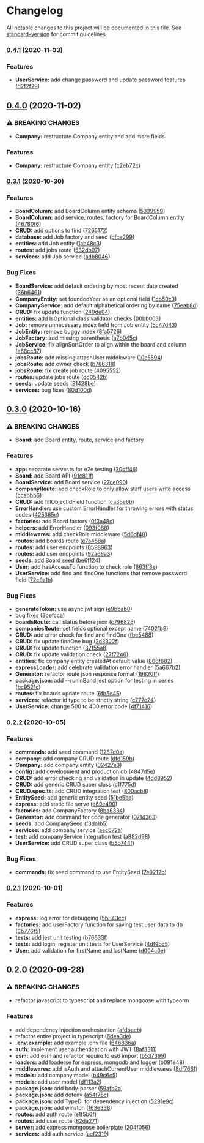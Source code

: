 # Changelog

All notable changes to this project will be documented in this file. See [standard-version](https://github.com/conventional-changelog/standard-version) for commit guidelines.

### [0.4.1](https://github.com/bymi15/JobTrackifyAPI/compare/v0.4.0...v0.4.1) (2020-11-03)


### Features

* **UserService:** add change password and update password features ([d2f2f29](https://github.com/bymi15/JobTrackifyAPI/commit/d2f2f29b318d769c2d1b08295d5ac31914d123fb))

## [0.4.0](https://github.com/bymi15/JobTrackifyAPI/compare/v0.3.1...v0.4.0) (2020-11-02)


### ⚠ BREAKING CHANGES

* **Company:** restructure Company entity and add more fields

### Features

* **Company:** restructure Company entity ([c2eb72c](https://github.com/bymi15/JobTrackifyAPI/commit/c2eb72c81bf898d143924d8d2233259bb0511821))

### [0.3.1](https://github.com/bymi15/JobTrackifyAPI/compare/v0.3.0...v0.3.1) (2020-10-30)


### Features

* **BoardColumn:** add BoardColumn entity schema ([5339959](https://github.com/bymi15/JobTrackifyAPI/commit/5339959ebda2105cbb3b8233ddebff2080e3b793))
* **BoardColumn:** add service, routes, factory for BoardColumn entity ([46780f6](https://github.com/bymi15/JobTrackifyAPI/commit/46780f656c74caab1f4a46a085f32c94ad2211c8))
* **CRUD:** add options to find ([7265172](https://github.com/bymi15/JobTrackifyAPI/commit/7265172cfc4b23156a37dbd787c63f095b0d50b6))
* **database:** add Job factory and seed ([bfce299](https://github.com/bymi15/JobTrackifyAPI/commit/bfce299a16cd43fc6a3d6e87a7745267cbb2f979))
* **entities:** add Job entity ([1ab48c3](https://github.com/bymi15/JobTrackifyAPI/commit/1ab48c3bc0aa0fd64f4dcb799406ec0457e148d3))
* **routes:** add jobs route ([532db07](https://github.com/bymi15/JobTrackifyAPI/commit/532db07126bb957262637a5e339a2fcfb1eb5f9c))
* **services:** add Job service ([adb8046](https://github.com/bymi15/JobTrackifyAPI/commit/adb8046827f79a0fed84c6a9640e887b059b92fe))


### Bug Fixes

* **BoardService:** add default ordering by most recent date created ([36b6461](https://github.com/bymi15/JobTrackifyAPI/commit/36b6461ff67c3b3bb138d118bba8cd0dc6e0a72a))
* **CompanyEntity:** set foundedYear as an optional field ([1cb50c3](https://github.com/bymi15/JobTrackifyAPI/commit/1cb50c362b0469423d93794f5bc550f9645dc438))
* **CompanyService:** add default alphabetical ordering by name ([75eab8d](https://github.com/bymi15/JobTrackifyAPI/commit/75eab8d387b379f1030797a8e1085e57d9174c35))
* **CRUD:** fix update function ([240de04](https://github.com/bymi15/JobTrackifyAPI/commit/240de04f1a913daa46827a2009dd9c0bf13b22ce))
* **entities:** add IsOptional class validator checks ([00bb063](https://github.com/bymi15/JobTrackifyAPI/commit/00bb0633ca46ae2572e7df7ba3665f9886d7fe08))
* **Job:** remove unnecessary index field from Job entity ([5c47d43](https://github.com/bymi15/JobTrackifyAPI/commit/5c47d432c83aa720ecac86aeede9b65a47ebd360))
* **JobEntity:** remove buggy index ([8fa5726](https://github.com/bymi15/JobTrackifyAPI/commit/8fa57268e36b2b0347431dc32619d9dcccbb4124))
* **JobFactory:** add missing parenthesis ([a7b045c](https://github.com/bymi15/JobTrackifyAPI/commit/a7b045c35d20a909a66d2aaec89d3eea43a677f4))
* **JobService:** fix alignSortOrder to align within the board and column ([e68cc87](https://github.com/bymi15/JobTrackifyAPI/commit/e68cc87065292f0bc7dd266bb348336ad2c7d21b))
* **jobsRoute:** add missing attachUser middleware ([10e5594](https://github.com/bymi15/JobTrackifyAPI/commit/10e5594d7cdcbd160e540559964e9d2bbc16d010))
* **jobsRoute:** add owner check ([b786318](https://github.com/bymi15/JobTrackifyAPI/commit/b7863189cfecd05a8c8e3808691c2397d718f848))
* **jobsRoute:** fix create job route ([4095552](https://github.com/bymi15/JobTrackifyAPI/commit/4095552c48e54b51f9423e8d3c610e0a0511d025))
* **routes:** update jobs route ([dd0542b](https://github.com/bymi15/JobTrackifyAPI/commit/dd0542bf50c313fd5f4e1c762621618956a6f48d))
* **seeds:** update seeds ([81428be](https://github.com/bymi15/JobTrackifyAPI/commit/81428be7e024364a5e8d91845af7c93f68cea175))
* **services:** bug fixes ([80d100d](https://github.com/bymi15/JobTrackifyAPI/commit/80d100da6097eb55c981eefa560be5c8f122f719))

## [0.3.0](https://github.com/bymi15/JobTrackifyAPI/compare/v0.2.2...v0.3.0) (2020-10-16)


### ⚠ BREAKING CHANGES

* **Board:** add Board entity, route, service and factory

### Features

* **app:** separate server.ts for e2e testing ([30dff46](https://github.com/bymi15/JobTrackifyAPI/commit/30dff462b7af552dbc2de0d0177a42a76c99c911))
* **Board:** add Board API ([91c811f](https://github.com/bymi15/JobTrackifyAPI/commit/91c811f85cd35b40f84ca9d47e445cac4efe4ab2))
* **BoardService:** add Board service ([27ce090](https://github.com/bymi15/JobTrackifyAPI/commit/27ce09051c9a8faaeb0e43de3b0b7f99d9035940))
* **companyRoute:** add checkRole to only allow staff users write access ([ccabbb6](https://github.com/bymi15/JobTrackifyAPI/commit/ccabbb641d396be7a6acee6ec8bb9ea746c5f123))
* **CRUD:** add fillObjectIdField function ([ca35e6b](https://github.com/bymi15/JobTrackifyAPI/commit/ca35e6be6710a0f86b78da98e4642709561292f7))
* **ErrorHandler:** use custom ErrorHandler for throwing errors with status codes ([425385c](https://github.com/bymi15/JobTrackifyAPI/commit/425385cc5ff7e1ee30127c63361d5f5978830a4d))
* **factories:** add Board factory ([0f3a48c](https://github.com/bymi15/JobTrackifyAPI/commit/0f3a48cc2437f0a7e8495a382111c823da0967ba))
* **helpers:** add ErrorHandler ([093f088](https://github.com/bymi15/JobTrackifyAPI/commit/093f0881a9394de4937da8ce4b2232a59d37dfce))
* **middlewares:** add checkRole middleware ([5d6df48](https://github.com/bymi15/JobTrackifyAPI/commit/5d6df48dea968c461534578151bdae276d4a1219))
* **routes:** add boards route ([e7a458a](https://github.com/bymi15/JobTrackifyAPI/commit/e7a458ae9f6637a99f8f707e95b47841a75f0ae1))
* **routes:** add user endpoints ([0598963](https://github.com/bymi15/JobTrackifyAPI/commit/059896315c90087ae20a70f10845873690c89885))
* **routes:** add user endpoints ([92a69a3](https://github.com/bymi15/JobTrackifyAPI/commit/92a69a323b55bd0902ada8034cfd171cffc510cc))
* **seeds:** add Board seed ([be6f124](https://github.com/bymi15/JobTrackifyAPI/commit/be6f1245af98d3027e3ce532f1892014c6ef56ff))
* **User:** add hasAccessTo function to check role ([663ff8e](https://github.com/bymi15/JobTrackifyAPI/commit/663ff8e95e4cce62affc9623ad9300851026555a))
* **UserService:** add find and findOne functions that remove password field ([72e9a1b](https://github.com/bymi15/JobTrackifyAPI/commit/72e9a1bcebb6762c75c95f6de98faadad7f1fe64))


### Bug Fixes

* **generateToken:** use async jwt sign ([e9bbab0](https://github.com/bymi15/JobTrackifyAPI/commit/e9bbab08e45aec5102befbea6af8f96974066a84))
* bug fixes ([3befcca](https://github.com/bymi15/JobTrackifyAPI/commit/3befccad31cba917d4d1966112e54b95747f0f20))
* **boardsRoute:** call status before json ([c796825](https://github.com/bymi15/JobTrackifyAPI/commit/c7968252150038478bd03557a20a8f723d4cb6ec))
* **companiesRoute:** set fields optional except name ([74021b8](https://github.com/bymi15/JobTrackifyAPI/commit/74021b8c9e6fd6dcd7c224b8882fd37ed825faad))
* **CRUD:** add error check for find and findOne ([fbe5488](https://github.com/bymi15/JobTrackifyAPI/commit/fbe5488aa90ecef9afb30a77b682a474aaabff53))
* **CRUD:** fix update findOne bug ([2d3322f](https://github.com/bymi15/JobTrackifyAPI/commit/2d3322fbfb3a4a06c723b7be0dc28377ecef0541))
* **CRUD:** fix update function ([32f55a8](https://github.com/bymi15/JobTrackifyAPI/commit/32f55a88a573e51749747f93c46a30df6283839c))
* **CRUD:** fix update validation check ([27f7246](https://github.com/bymi15/JobTrackifyAPI/commit/27f7246a3df5fc06c0f01f1f896959a5b7d31290))
* **entities:** fix company entity createdAt default value ([866f682](https://github.com/bymi15/JobTrackifyAPI/commit/866f68266d446d8eb5e1b8d075b0a99d2b838486))
* **expressLoader:** add celebrate validation error handler ([5a667b2](https://github.com/bymi15/JobTrackifyAPI/commit/5a667b2a725db77d0df20ff8d8685f4be8ac4e3b))
* **Generator:** refactor route json response format ([19820ff](https://github.com/bymi15/JobTrackifyAPI/commit/19820ffda43552fd40eda357fdfdc711a6b61f89))
* **package.json:** add --runInBand jest option for testing in series ([bc9521c](https://github.com/bymi15/JobTrackifyAPI/commit/bc9521cfb213353d38f4ddee7edd6e044c673679))
* **routes:** fix boards update route ([6fb5e45](https://github.com/bymi15/JobTrackifyAPI/commit/6fb5e453d9f1b9a19be294e9499a5d4c8cdc0edd))
* **services:** refactor id type to be strictly string ([c777e24](https://github.com/bymi15/JobTrackifyAPI/commit/c777e2499a53b276fea13e0c15b7e5fbacd30991))
* **UserService:** change 500 to 400 error code ([4f71416](https://github.com/bymi15/JobTrackifyAPI/commit/4f71416de346c0d2e754ac702d2c3669d32dc1c8))

### [0.2.2](https://github.com/bymi15/JobTrackifyAPI/compare/v0.2.1...v0.2.2) (2020-10-05)


### Features

* **commands:** add seed command ([1287d0a](https://github.com/bymi15/JobTrackifyAPI/commit/1287d0a30a25a082724e0a550e0fe1dfc99ec5a9))
* **company:** add company CRUD route ([dfd159b](https://github.com/bymi15/JobTrackifyAPI/commit/dfd159b6d31ddf2769e9775d965bbed39509d7b6))
* **Company:** add company entity ([02427e3](https://github.com/bymi15/JobTrackifyAPI/commit/02427e34b113218bafd546c0981e761ab898a8a7))
* **config:** add development and production db ([4847d5e](https://github.com/bymi15/JobTrackifyAPI/commit/4847d5e4dc42757209c5fa77e4f3b12373f8b9d3))
* **CRUD:** add error checking and validation in update ([4dd8952](https://github.com/bymi15/JobTrackifyAPI/commit/4dd8952153bc570799d74f26eb03d1cfacb575d0))
* **CRUD:** add generic CRUD super class ([c1f775d](https://github.com/bymi15/JobTrackifyAPI/commit/c1f775d3f13a96087f52ea3e87194b55ad1d92fd))
* **CRUD.spec.ts:** add CRUD integration test ([800acb8](https://github.com/bymi15/JobTrackifyAPI/commit/800acb820d0025e3864d84950e884a8f2dd8b1ae))
* **EntitySeed:** add generic entity seed ([51be5ba](https://github.com/bymi15/JobTrackifyAPI/commit/51be5babe6c0f6c5df0792df333648193aaf28f4))
* **express:** add static file serve ([e69e490](https://github.com/bymi15/JobTrackifyAPI/commit/e69e490eb6767232755645be5ec91a3dcfd6dcac))
* **factories:** add CompanyFactory ([8ba6334](https://github.com/bymi15/JobTrackifyAPI/commit/8ba6334308f5a88cdb92c135cdaaa222ef54c220))
* **Generator:** add command for code generator ([0714363](https://github.com/bymi15/JobTrackifyAPI/commit/07143636c7ccf95f48f5f305212c7ecf8c85fb87))
* **seeds:** add CompanySeed ([f3da1b5](https://github.com/bymi15/JobTrackifyAPI/commit/f3da1b59c07d0c9ea4ac86242038d447e84332b0))
* **services:** add company service ([aec672a](https://github.com/bymi15/JobTrackifyAPI/commit/aec672adca9fb64c2f010e82107bbd722349dcae))
* **test:** add companyService integration test ([a882d98](https://github.com/bymi15/JobTrackifyAPI/commit/a882d9837ad384e1e0fe2e94f3dd6f4783034912))
* **UserService:** add CRUD super class ([b5b744f](https://github.com/bymi15/JobTrackifyAPI/commit/b5b744f73fcce60e3bdff97eda16e292a378a4aa))


### Bug Fixes

* **commands:** fix seed command to use EntitySeed ([7e0212b](https://github.com/bymi15/JobTrackifyAPI/commit/7e0212b4e10070f3f9e22596199d08b6ae76e2cb))

### [0.2.1](https://github.com/bymi15/JobTrackifyAPI/compare/v0.2.0...v0.2.1) (2020-10-01)


### Features

* **express:** log error for debugging ([5b843cc](https://github.com/bymi15/JobTrackifyAPI/commit/5b843cccd8d9ed197162e5e38d8156d77b681b9f))
* **factories:** add userFactory function for saving test user data to db ([3b776f5](https://github.com/bymi15/JobTrackifyAPI/commit/3b776f53d9ecca79f2ad1c8e99633605814cabe2))
* **tests:** add jest unit testing ([b76633f](https://github.com/bymi15/JobTrackifyAPI/commit/b76633f06498c1f88378b4afb7383cc8d09c87aa))
* **tests:** add login, register unit tests for UserService ([4df9bc5](https://github.com/bymi15/JobTrackifyAPI/commit/4df9bc513ccab09aaae6eca7056258315611f5c7))
* **User:** add validation for firstName and lastName ([d004c0e](https://github.com/bymi15/JobTrackifyAPI/commit/d004c0e915e83ef60ff1a154fcb104b1372acfcf))

## 0.2.0 (2020-09-28)


### ⚠ BREAKING CHANGES

* refactor javascript to typescript and replace mongoose with typeorm

### Features

* add dependency injection orchestration ([afdbaeb](https://github.com/bymi15/JobTrackifyAPI/commit/afdbaeb66b1b789847dfa472955e1aa21ab29c76))
* refactor entire project in typescript ([6dea3de](https://github.com/bymi15/JobTrackifyAPI/commit/6dea3de6ac8a93f4aa80e5648354acc1b32eed0a))
* **.env.example:** add example .env file ([646836a](https://github.com/bymi15/JobTrackifyAPI/commit/646836a56e41849bfa485055c8baf9c3ec0e4f0a))
* **auth:** implement user authentication with JWT ([8af3311](https://github.com/bymi15/JobTrackifyAPI/commit/8af3311e255b53e424a9aefa521ccb7d3a8daa5c))
* **esm:** add esm and refactor require to es6 import ([b537399](https://github.com/bymi15/JobTrackifyAPI/commit/b53739982e08c9fc45730df903da6575b28b7a41))
* **loaders:** add loaderse for express, mongodb and logger ([b091e48](https://github.com/bymi15/JobTrackifyAPI/commit/b091e48486fe373f26d6307808d01beb403e5691))
* **middlewares:** add isAuth and attachCurrentUser middlewares ([8df766f](https://github.com/bymi15/JobTrackifyAPI/commit/8df766fbafbf8e60137ad0692493e02391287d70))
* **models:** add company model ([b49c6c5](https://github.com/bymi15/JobTrackifyAPI/commit/b49c6c5b85b32d22c0938f0bbfde39792a265514))
* **models:** add user model ([df113a2](https://github.com/bymi15/JobTrackifyAPI/commit/df113a2cbb19ed15642ef8b30c4c4a7841114ff3))
* **package.json:** add body-parser ([59afb2a](https://github.com/bymi15/JobTrackifyAPI/commit/59afb2a1325ea784fe62e5d1b0f3dc8614e2db4e))
* **package.json:** add dotenv ([a54f76c](https://github.com/bymi15/JobTrackifyAPI/commit/a54f76c48cda7fa0956aefe1093eb35d54a63d16))
* **package.json:** add TypeDI for dependency injection ([5291e9c](https://github.com/bymi15/JobTrackifyAPI/commit/5291e9ce54b9ef674e7f82604edaf4014a81be11))
* **package.json:** add winston ([163e338](https://github.com/bymi15/JobTrackifyAPI/commit/163e3383013a6d508b5ddb42cf33c7734a6ecdbe))
* **routes:** add auth route ([e1f5b6f](https://github.com/bymi15/JobTrackifyAPI/commit/e1f5b6f807e7da8ddcf81e0ea2d3b5a851ce0fc0))
* **routes:** add user route ([82da271](https://github.com/bymi15/JobTrackifyAPI/commit/82da2714868404073a8d3edb1a850df16fb38eb5))
* **server:** add express mongoose boilerplate ([204f056](https://github.com/bymi15/JobTrackifyAPI/commit/204f056df81108104f91db5b89fa5706e2ab85f9))
* **services:** add auth service ([aef2319](https://github.com/bymi15/JobTrackifyAPI/commit/aef231914ae815d7a8c9ac91c24284c2b487c720))
